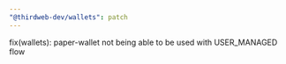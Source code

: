 ```yaml
---
"@thirdweb-dev/wallets": patch
---
```


fix(wallets): paper-wallet not being able to be used with USER_MANAGED flow
